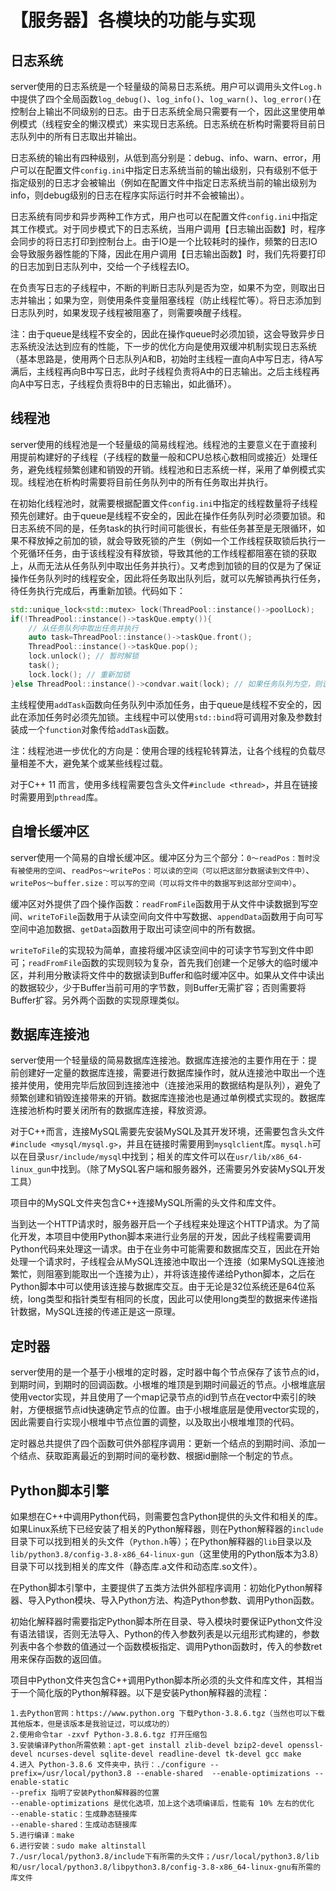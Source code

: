 # 【服务器】各模块的功能与实现

## 日志系统

server使用的日志系统是一个轻量级的简易日志系统。用户可以调用头文件`Log.h`中提供了四个全局函数`log_debug()`、`log_info()`、`log_warn()`、`log_error()`在控制台上输出不同级别的日志。由于日志系统全局只需要有一个，因此这里使用单例模式（线程安全的懒汉模式）来实现日志系统。日志系统在析构时需要将目前日志队列中的所有日志取出并输出。

日志系统的输出有四种级别，从低到高分别是：debug、info、warn、error，用户可以在配置文件`config.ini`中指定日志系统当前的输出级别，只有级别不低于指定级别的日志才会被输出（例如在配置文件中指定日志系统当前的输出级别为info，则debug级别的日志在程序实际运行时并不会被输出）。

日志系统有同步和异步两种工作方式，用户也可以在配置文件`config.ini`中指定其工作模式。对于同步模式下的日志系统，当用户调用【日志输出函数】时，程序会同步的将日志打印到控制台上。由于IO是一个比较耗时的操作，频繁的日志IO会导致服务器性能的下降，因此在用户调用【日志输出函数】时，我们先将要打印的日志加到日志队列中，交给一个子线程去IO。

在负责写日志的子线程中，不断的判断日志队列是否为空，如果不为空，则取出日志并输出；如果为空，则使用条件变量阻塞线程（防止线程忙等）。将日志添加到日志队列时，如果发现子线程被阻塞了，则需要唤醒子线程。

注：由于queue是线程不安全的，因此在操作queue时必须加锁，这会导致异步日志系统没法达到应有的性能，下一步的优化方向是使用双缓冲机制实现日志系统（基本思路是，使用两个日志队列A和B，初始时主线程一直向A中写日志，待A写满后，主线程再向B中写日志，此时子线程负责将A中的日志输出。之后主线程再向A中写日志，子线程负责将B中的日志输出，如此循环）。

## 线程池

server使用的线程池是一个轻量级的简易线程池。线程池的主要意义在于直接利用提前构建好的子线程（子线程的数量一般和CPU总核心数相同或接近）处理任务，避免线程频繁创建和销毁的开销。线程池和日志系统一样，采用了单例模式实现。线程池在析构时需要将目前任务队列中的所有任务取出并执行。

在初始化线程池时，就需要根据配置文件`config.ini`中指定的线程数量将子线程预先创建好。由于queue是线程不安全的，因此在操作任务队列时必须要加锁。和日志系统不同的是，任务task的执行时间可能很长，有些任务甚至是无限循环，如果不释放掉之前加的锁，就会导致死锁的产生（例如一个工作线程获取锁后执行一个死循环任务，由于该线程没有释放锁，导致其他的工作线程都阻塞在锁的获取上，从而无法从任务队列中取出任务并执行）。又考虑到加锁的目的仅是为了保证操作任务队列时的线程安全，因此将任务取出队列后，就可以先解锁再执行任务，待任务执行完成后，再重新加锁。代码如下：

```c++
std::unique_lock<std::mutex> lock(ThreadPool::instance()->poolLock);
if(!ThreadPool::instance()->taskQue.empty()){
    // 从任务队列中取出任务并执行
    auto task=ThreadPool::instance()->taskQue.front();
    ThreadPool::instance()->taskQue.pop();
    lock.unlock(); // 暂时解锁
    task();
    lock.lock(); // 重新加锁
}else ThreadPool::instance()->condvar.wait(lock); // 如果任务队列为空，则该线程阻塞
```

主线程使用`addTask`函数向任务队列中添加任务，由于queue是线程不安全的，因此在添加任务时必须先加锁。主线程中可以使用`std::bind`将可调用对象及参数封装成一个`function`对象传给`addTask`函数。

注：线程池进一步优化的方向是：使用合理的线程轮转算法，让各个线程的负载尽量相差不大，避免某个或某些线程过载。

对于C++ 11 而言，使用多线程需要包含头文件`#include <thread>`，并且在链接时需要用到`pthread`库。

## 自增长缓冲区

server使用一个简易的自增长缓冲区。缓冲区分为三个部分：`0～readPos：暂时没有被使用的空间`、`readPos～writePos：可以读的空间（可以把这部分数据读到文件中）`、`writePos～buffer.size：可以写的空间（可以将文件中的数据写到这部分空间中）`。

缓冲区对外提供了四个操作函数：`readFromFile`函数用于从文件中读数据到写空间、`writeToFile`函数用于从读空间向文件中写数据、`appendData`函数用于向可写空间中追加数据、`getData`函数用于取出可读空间中的所有数据。

`writeToFile`的实现较为简单，直接将缓冲区读空间中的可读字节写到文件中即可；`readFromFile`函数的实现则较为复杂，首先我们创建一个足够大的临时缓冲区，并利用分散读将文件中的数据读到Buffer和临时缓冲区中。如果从文件中读出的数据较少，少于Buffer当前可用的字节数，则Buffer无需扩容；否则需要将Buffer扩容。另外两个函数的实现原理类似。

## 数据库连接池

server使用一个轻量级的简易数据库连接池。数据库连接池的主要作用在于：提前创建好一定量的数据库连接，需要进行数据库操作时，就从连接池中取出一个连接并使用，使用完毕后放回到连接池中（连接池采用的数据结构是队列），避免了频繁创建和销毁连接带来的开销。数据库连接池也是通过单例模式实现的。数据库连接池析构时要关闭所有的数据库连接，释放资源。

对于C++而言，连接MySQL需要先安装MySQL及其开发环境，还需要包含头文件`#include <mysql/mysql.g>`，并且在链接时需要用到`mysqlclient`库。`mysql.h`可以在目录`usr/include/mysql`中找到；相关的库文件可以在`usr/lib/x86_64-linux_gun`中找到。（除了MySQL客户端和服务器外，还需要另外安装MySQL开发工具）

项目中的MySQL文件夹包含C++连接MySQL所需的头文件和库文件。

当到达一个HTTP请求时，服务器开启一个子线程来处理这个HTTP请求。为了简化开发，本项目中使用Python脚本来进行业务层的开发，因此子线程需要调用Python代码来处理这一请求。由于在业务中可能需要和数据库交互，因此在开始处理一个请求时，子线程会从MySQL连接池中取出一个连接（如果MySQL连接池繁忙，则阻塞到能取出一个连接为止），并将该连接传递给Python脚本，之后在Python脚本中可以使用该连接与数据库交互。由于无论是32位系统还是64位系统，long类型和指针类型有相同的长度，因此可以使用long类型的数据来传递指针数据，MySQL连接的传递正是这一原理。

## 定时器

server使用的是一个基于小根堆的定时器，定时器中每个节点保存了该节点的id，到期时间，到期时的回调函数。小根堆的堆顶是到期时间最近的节点。小根堆底层使用vector实现，并且使用了一个map记录节点的id到节点在vector中索引的映射，方便根据节点id快速确定节点的位置。由于小根堆底层是使用vector实现的，因此需要自行实现小根堆中节点位置的调整，以及取出小根堆堆顶的代码。

定时器总共提供了四个函数可供外部程序调用：更新一个结点的到期时间、添加一个结点、获取距离最近的到期时间的毫秒数、根据id删除一个制定的节点。

## Python脚本引擎

如果想在C++中调用Python代码，则需要包含Python提供的头文件和相关的库。如果Linux系统下已经安装了相关的Python解释器，则在Python解释器的`include`目录下可以找到相关的头文件（`Python.h`等）；在Python解释器的`lib`目录以及`lib/python3.8/config-3.8-x86_64-linux-gun`（这里使用的Python版本为3.8）目录下可以找到相关的库文件（静态库.a文件和动态库.so文件）。

在Python脚本引擎中，主要提供了五类方法供外部程序调用：初始化Python解释器、导入Python模块、导入Python方法、构造Python参数、调用Python函数。

初始化解释器时需要指定Python脚本所在目录、导入模块时要保证Python文件没有语法错误，否则无法导入、Python的传入参数列表是以元组形式构建的，参数列表中各个参数的值通过一个函数模板指定、调用Python函数时，传入的参数ret用来保存函数的返回值。

项目中Python文件夹包含C++调用Python脚本所必须的头文件和库文件，其相当于一个简化版的Python解释器。以下是安装Python解释器的流程：

```
1.去Python官网：https://www.python.org 下载Python-3.8.6.tgz（当然也可以下载其他版本，但是该版本是我验证过，可以成功的）
2.使用命令tar -zxvf Python-3.8.6.tgz 打开压缩包
3.安装编译Python所需依赖：apt-get install zlib-devel bzip2-devel openssl-devel ncurses-devel sqlite-devel readline-devel tk-devel gcc make
4.进入 Python-3.8.6 文件夹中，执行：./configure --prefix=/usr/local/python3.8 --enable-shared  --enable-optimizations --enable-static
--prefix 指明了安装Python解释器的位置
--enable-optimizations 是优化选项，加上这个选项编译后，性能有 10% 左右的优化
--enable-static：生成静态链接库
--enable-shared：生成动态链接库
5.进行编译：make
6.进行安装：sudo make altinstall
7./usr/local/python3.8/include下有所需的头文件；/usr/local/python3.8/lib和/usr/local/python3.8/libpython3.8/config-3.8-x86_64-linux-gnu有所需的库文件
```